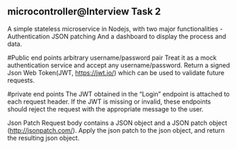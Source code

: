 ## microcontroller@Interview Task 2

A simple stateless microservice in Nodejs, with two major functionalities -  Authentication JSON patching And a dashboard to display the process and data. 

#Public end points
arbitrary username/password pair Treat it as a mock authentication service and accept any username/password. Return a signed Json Web Token(JWT, https://jwt.io/) which can be used to validate future requests.

#private end points
The JWT obtained in the “Login” endpoint is attached to each request header. If the JWT is missing or invalid, these endpoints should reject the request with the appropriate message to the user.

 Json Patch Request body contains a JSON object and a JSON patch object (http://jsonpatch.com/). Apply the json patch to the json object, and return the resulting json object.
